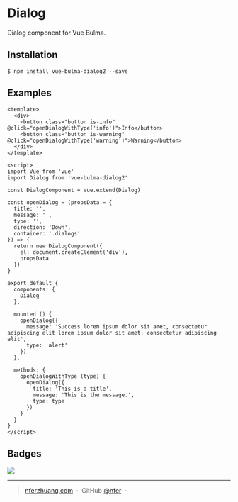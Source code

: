# Dialog

Dialog component for Vue Bulma.


## Installation

```
$ npm install vue-bulma-dialog2 --save
```


## Examples

```vue
<template>
  <div>
    <button class="button is-info" @click="openDialogWithType('info')">Info</button>
    <button class="button is-warning" @click="openDialogWithType('warning')">Warning</button>
  </div>
</template>

<script>
import Vue from 'vue'
import Dialog from 'vue-bulma-dialog2'

const DialogComponent = Vue.extend(Dialog)

const openDialog = (propsData = {
  title: '',
  message: '',
  type: '',
  direction: 'Down',
  container: '.dialogs'
}) => {
  return new DialogComponent({
    el: document.createElement('div'),
    propsData
  })
}

export default {
  components: {
    Dialog
  },

  mounted () {
    openDialog({
      message: 'Success lorem ipsum dolor sit amet, consectetur adipiscing elit lorem ipsum dolor sit amet, consectetur adipiscing elit',
      type: 'alert'
    })
  },

  methods: {
    openDialogWithType (type) {
      openDialog({
        title: 'This is a title',
        message: 'This is the message.',
        type: type
      })
    }
  }
}
</script>
```


## Badges

![](https://img.shields.io/badge/license-MIT-blue.svg)

---

> [nferzhuang.com](http://nferzhuang.com/) &nbsp;&middot;&nbsp;
> GitHub [@nfer](https://github.com/nfer/) &nbsp;&middot;&nbsp;
